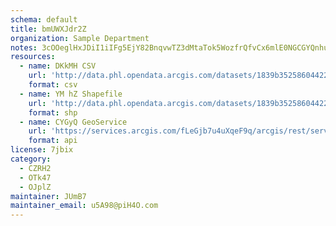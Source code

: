 ```yaml
---
schema: default
title: bmUWXJdr2Z 
organization: Sample Department 
notes: 3cOOeglHxJDiI1iIFg5EjY82BnqvwTZ3dMtaTok5WozfrQfvCx6mlE0NGCGYQnhuLVd7uhSP6qXXy84Kka9NpS ZUL7ceKzBFrbs 
resources:
  - name: DKkMH CSV
    url: 'http://data.phl.opendata.arcgis.com/datasets/1839b35258604422b0b520cbb668df0d_0.csv'
    format: csv
  - name: YM hZ Shapefile
    url: 'http://data.phl.opendata.arcgis.com/datasets/1839b35258604422b0b520cbb668df0d_0.zip'
    format: shp
  - name: CYGyQ GeoService
    url: 'https://services.arcgis.com/fLeGjb7u4uXqeF9q/arcgis/rest/services/Air_Monitoring_Stations/FeatureServer/0/query'
    format: api
license: 7jbix 
category:
  - CZRH2 
  - OTk47 
  - OJplZ 
maintainer: JUmB7  
maintainer_email: u5A98@piH4O.com
---
```

